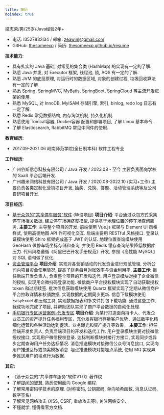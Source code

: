 ```yaml
---
title: 简历
noindex: true
---
```

梁志荣/男/25岁/Java经验2年+ 
- 电话: l3527832l34 / 邮箱: [zeawinl@gmail.com](mailto:zeawinl@gmail.com)
- GitHub: [thesomeexp](https://github.com/thesomeexp) / 简历: [thesomeexp.github.io/resume](https://thesomeexp.github.io/resume)

**技术能力:** 
- 具有扎实的 Java 基础, 对常见的集合类 (HashMap) 的实现有一定的了解.
- 熟悉 Java 并发, 对 Executor 框架, 线程池, 锁, AQS 有一定的了解.
- 熟悉 JVM 的底层原理, 对运行时的数据区域, 对象的创建过程, 垃圾回收算法有一定的了解.
- 熟悉 Spring, SpringMVC, MyBatis, SpringBoot, SpringCloud 等主流开发框架的使用.
- 熟悉 MySQL, 对 InnoDB, MyISAM 存储引擎, 索引, binlog, redo log 日志有一定了解.
- 熟悉 Redis 常见数据结构, 内存淘汰机制, 持久化机制.
- 熟悉使用 Tomcat容器, Docker容器 配置和部署项目, 了解 Linux 基本命令.
- 了解 Elasticsearch, RabbitMQ 常见中间件的使用.

**教育经历:**
- 2017.09-2021.06 岭南师范学院(全日制本科) 软件工程专业

**工作经历:**
- 广州谷斯信息科技有限公司 / Java 开发 / 2023.08 - 至今
主要负责面向学校的 SaaS 平台后端开发. 
- 广州趣米网络科技有限公司 / Java 开发 / 2020.08-2022.10 (实习+工作)
主要负责各类定制化营销项目开发, 抽奖、兑换、答题、活动管理系统等及公司自研项目开发.

**项目经历:** 
- [基于众包的"共享停车服务"软件](https://github.com/thesomeexp/ParkingProject) (毕设项目)
**项目介绍**: 平台通过众包方式采集停车场相关数据, 建立停车场拥挤度模型, 提供基于地理位置的停车场查询服务. 
**主要工作**: 主导整个项目的开发. 前端使用 Vue.js 框架与 Element UI 风格样式, 使用高德地图 API 作可视化交互. 后端主要用 RESTful 风格接口. 登录认证模块使用 Shiro 框架完成基于 JWT 的认证. 地理位置查询模块使用 GeoHash 做停车场坐标存储和查询, 并使用 Redis 缓存查询结果降低数据库压力. 代码风格遵循《阿里巴巴开发手册规范》开发, 参照《高性能 MySQL》对 SQL 语句做了优化. 
- [资金管理平台](https://someexp.com/resume)
**项目介绍**: 实现对各营销活动的代发资金进行规范管理, 分析公司内项目资金使用情况, 提高了财务每月对账效率与资金利用率.
**主要工作**: 担任后端开发负责人, 负责整个项目的开发和迭代. 用户登录模块对接了企业微信的授权, 实现用企微扫码登录功能. 微信商户平台授权模块实现了自动获取授权 token 和过期续签. 批次信息获取模块使用 Quartz 框架实现了定期从微信商户平台拉取详情和核销数据, 实现数据的定期同步更新. 信息下载模块使用 EasyExcel 和压缩工具, 实现数据报表和多文件打包下载功能. 通过这些工作, 我成功地完成了项目, 并帮助团队实现了商户平台数据的自动化处理. 
- [手机银行专区运营案例-代发专区](https://someexp.com/resume)
**项目介绍**: 为某行打造面向持卡人、代发企业员工的资产提升任务福利专区，充分发挥银行存量客户优势，通过数字化精细化运营和各种活动达到促活、业务曝光和资产提升等效果。
**主要工作**: 担任后端开发负责人, 负责后端项目的开发和迭代工作. 用户登录模块主要对接微信授权接口, 实现用户微信授权登录. 达标判断模块对接行方接口, 实现同步或异步定期查询用户任务达标情况. 消息推送模块对接微信公众号消息接口, 实现向用户推送达标或领奖模板消息. 埋点推送模块对接埋点系统, 使用 MQ 实现异步推送用户的埋点行为数据. 

**其它:** 
- 《基于众包的"共享停车服务"软件V1.0》著作权
- 了解[提问的智慧](https://github.com/ryanhanwu/How-To-Ask-Questions-The-Smart-Way/blob/master/README-zh_CN.md), 熟悉使用面向 Google 编程.
- 了解常用密码学技术的原理. (对称密码, 公钥密码, 单向哈希函数, 消息认证码, 数字签名)
- 了解常见网络攻击 (XSS, CSRF, 重放攻击等), 关注网络安全. 
- 不懂就学, 懂得看官方文档.
